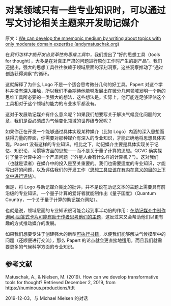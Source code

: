 # 对某领域只有一些专业知识时，可以通过写文讨论相关主题来开发助记媒介

原文：[We can develop the mnemonic medium by writing about topics with only moderate domain expertise (andymatuschak.org)](https://notes.andymatuschak.org/z6LEquSV2snbPHMcZ1ViRNVpVqXUP6uJRq9sB)

在*我们怎样才能开发出变革性的思维工具*中，我们提出了“好的思想工具（tools for thought），大多是在对真正严肃的问题进行原创工作时产生的副产品”。我们还提出，强大的思想工具往往依赖于领域层面的深刻洞察，这些洞察推动了“通过创造获得洞察”的循环。

这就解释了为什么 Logo 不是一个适合思考微分几何的好工具。Papert 对这个学科并没有深入接触，所以我们不会期待他能够发展出在微分几何领域发明一个新的思维工具所必要的一类强大的想法，这些想法是。实际上，他可能连足够评估这个工具相对于这个领域的能力的专业水平都没有。

这对于发展助记媒介有什么意义呢？如果我们想要写关于解决气候变化问题的文章，我们是否必须成为气候变化领域的世界级专家呢？

如果你正在开发一个能够通过具体实现某种媒介（比如 Logo）内涵的深入思想而获得力量的界面，你需要对那种媒介有深入的专业知识，才能正确地将思想具体实现。Papert 没有这样的专业知识。相比之下，助记媒介主要是具体实现关于记忆、知识论、习惯等方面的思想——而不是关于量子计算的思想。QCVC 确实探讨了量子计算中的一个严肃问题（“外星人会有什么样的计算机？”）。这对我们（也就是读者）在媒介中的投入是至关重要的。我们也需要适度的专业知识，才能写出好的问题，以及评估我们的开发工作（[思想工具应该在有内在意义的目的上下文中进行评估](https://notes.andymatuschak.org/z494jinM6aNqjzLuVenhH3tkgMWuDgzby3odm)）。

但是，将 Logo 与助记媒介类比的批评，并不是说在助记文本的主题上需要具有前沿级的专业知识。一个量子计算的爱好者就能制作出《量子国度》（Quantum Country，一个关于量子计算的助记媒介网站）。

也就是说，领域层面的专业知识很可能会起到事半功倍的作用：[在助记媒介中制作询问-回答式卡片可能有助于作者思考他们的主题](https://notes.andymatuschak.org/z5NRACdMmrg8YjKmcjse5zkrUCj4fvhmH1W8h)，这反过来又会帮助他们以更有趣的方式推动媒介的发展。

如果我们想要专注于创建强大的新型[可执行书籍](https://notes.andymatuschak.org/z2UKZTkAbLUKR85d92gqB7ahoxcS2tpB2ah2)，以便我们能够解决气候模型中的问题（还顺便进行交流），那么 Papert 的论点就会更直接地适用，而且我们就需要更多的气候科学方面的专业知识。

## 参考文献

Matuschak, A., & Nielsen, M. (2019). How can we develop transformative tools for thought? Retrieved December 2, 2019, from https://numinous.productions/ttft

2019-12-03，与 Michael Nielsen 的对话